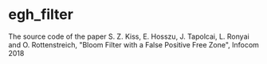 # egh_filter
The source code of the paper S. Z. Kiss, E. Hosszu, J. Tapolcai, L. Ronyai and O. Rottenstreich, "Bloom Filter with a False Positive Free Zone", Infocom 2018
